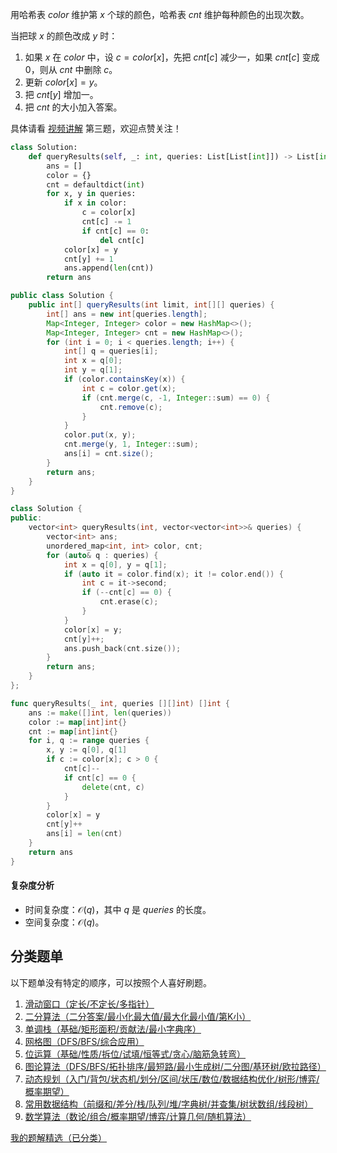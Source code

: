 用哈希表 $\textit{color}$ 维护第 $x$ 个球的颜色，哈希表 $\textit{cnt}$ 维护每种颜色的出现次数。

当把球 $x$ 的颜色改成 $y$ 时：

1. 如果 $x$ 在 $\textit{color}$ 中，设 $c=\textit{color}[x]$，先把 $\textit{cnt}[c]$ 减少一，如果 $\textit{cnt}[c]$ 变成 $0$，则从 $\textit{cnt}$ 中删除 $c$。
2. 更新 $\textit{color}[x] = y$。
3. 把 $\textit{cnt}[y]$ 增加一。
4. 把 $\textit{cnt}$ 的大小加入答案。

具体请看 [视频讲解](https://www.bilibili.com/video/BV1SU411d7wj/) 第三题，欢迎点赞关注！

```py [sol-Python3]
class Solution:
    def queryResults(self, _: int, queries: List[List[int]]) -> List[int]:
        ans = []
        color = {}
        cnt = defaultdict(int)
        for x, y in queries:
            if x in color:
                c = color[x]
                cnt[c] -= 1
                if cnt[c] == 0:
                    del cnt[c]
            color[x] = y
            cnt[y] += 1
            ans.append(len(cnt))
        return ans
```

```java [sol-Java]
public class Solution {
    public int[] queryResults(int limit, int[][] queries) {
        int[] ans = new int[queries.length];
        Map<Integer, Integer> color = new HashMap<>();
        Map<Integer, Integer> cnt = new HashMap<>();
        for (int i = 0; i < queries.length; i++) {
            int[] q = queries[i];
            int x = q[0];
            int y = q[1];
            if (color.containsKey(x)) {
                int c = color.get(x);
                if (cnt.merge(c, -1, Integer::sum) == 0) {
                    cnt.remove(c);
                }
            }
            color.put(x, y);
            cnt.merge(y, 1, Integer::sum);
            ans[i] = cnt.size();
        }
        return ans;
    }
}
```

```cpp [sol-C++]
class Solution {
public:
    vector<int> queryResults(int, vector<vector<int>>& queries) {
        vector<int> ans;
        unordered_map<int, int> color, cnt;
        for (auto& q : queries) {
            int x = q[0], y = q[1];
            if (auto it = color.find(x); it != color.end()) {
                int c = it->second;
                if (--cnt[c] == 0) {
                    cnt.erase(c);
                }
            }
            color[x] = y;
            cnt[y]++;
            ans.push_back(cnt.size());
        }
        return ans;
    }
};
```

```go [sol-Go]
func queryResults(_ int, queries [][]int) []int {
	ans := make([]int, len(queries))
	color := map[int]int{}
	cnt := map[int]int{}
	for i, q := range queries {
		x, y := q[0], q[1]
		if c := color[x]; c > 0 {
			cnt[c]--
			if cnt[c] == 0 {
				delete(cnt, c)
			}
		}
		color[x] = y
		cnt[y]++
		ans[i] = len(cnt)
	}
	return ans
}
```

#### 复杂度分析

- 时间复杂度：$\mathcal{O}(q)$，其中 $q$ 是 $\textit{queries}$ 的长度。
- 空间复杂度：$\mathcal{O}(q)$。

## 分类题单

以下题单没有特定的顺序，可以按照个人喜好刷题。

1. [滑动窗口（定长/不定长/多指针）](https://leetcode.cn/circle/discuss/0viNMK/)
2. [二分算法（二分答案/最小化最大值/最大化最小值/第K小）](https://leetcode.cn/circle/discuss/SqopEo/)
3. [单调栈（基础/矩形面积/贡献法/最小字典序）](https://leetcode.cn/circle/discuss/9oZFK9/)
4. [网格图（DFS/BFS/综合应用）](https://leetcode.cn/circle/discuss/YiXPXW/)
5. [位运算（基础/性质/拆位/试填/恒等式/贪心/脑筋急转弯）](https://leetcode.cn/circle/discuss/dHn9Vk/)
6. [图论算法（DFS/BFS/拓扑排序/最短路/最小生成树/二分图/基环树/欧拉路径）](https://leetcode.cn/circle/discuss/01LUak/)
7. [动态规划（入门/背包/状态机/划分/区间/状压/数位/数据结构优化/树形/博弈/概率期望）](https://leetcode.cn/circle/discuss/tXLS3i/)
8. [常用数据结构（前缀和/差分/栈/队列/堆/字典树/并查集/树状数组/线段树）](https://leetcode.cn/circle/discuss/mOr1u6/)
9. [数学算法（数论/组合/概率期望/博弈/计算几何/随机算法）](https://leetcode.cn/circle/discuss/IYT3ss/)

[我的题解精选（已分类）](https://github.com/EndlessCheng/codeforces-go/blob/master/leetcode/SOLUTIONS.md)
